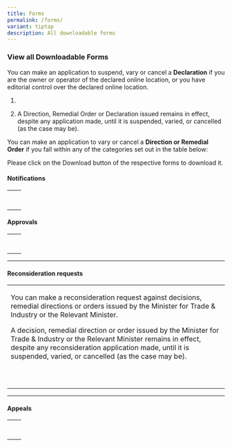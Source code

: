 ```yaml
---
title: Forms
permalink: /forms/
variant: tiptap
description: All downloadable forms
---
```

<h3><strong>View all Downloadable Forms</strong></h3><p>You can make an application to suspend, vary or cancel a <strong>Declaration</strong> if you are the owner or operator of the declared online location, or you have editorial control over the declared online location.</p><ol data-tight="true" class="tight"><li><p>&nbsp;</p></li><li><p>A Direction, Remedial Order or Declaration issued remains in effect, despite any application made, until it is suspended, varied, or cancelled (as the case may be).</p></li></ol><p>You can make an application to vary or cancel a <strong>Direction or Remedial Order</strong> if you fall within any of the categories set out in the table below:</p><p></p><p>Please click on the Download button of the respective forms to download it.</p><p></p><h4><strong>Notifications</strong></h4><table><tbody><tr><td rowspan="1" colspan="2"><p></p></td></tr><tr><td rowspan="1" colspan="1"><p></p></td><td rowspan="1" colspan="1"><p></p></td></tr></tbody></table><p></p><h4><strong>Approvals</strong></h4><table><tbody><tr><td rowspan="1" colspan="1"><p></p></td><td rowspan="1" colspan="1"><p></p></td></tr><tr><td rowspan="1" colspan="1"><p></p></td><td rowspan="1" colspan="1"><p></p></td></tr></tbody></table><hr><h4><strong>Reconsideration requests</strong></h4><table><tbody><tr><td rowspan="1" colspan="2"><p>You can make a reconsideration request against decisions, remedial directions or orders issued by the Minister for Trade &amp; Industry or the Relevant Minister.</p><p></p><p>A decision, remedial direction or order issued by the Minister for Trade &amp; Industry or the Relevant Minister remains in effect, despite any reconsideration application made, until it is suspended, varied, or cancelled (as the case may be). </p></td></tr><tr><td rowspan="1" colspan="1"><p></p></td><td rowspan="1" colspan="1"><p></p></td></tr><tr><td rowspan="1" colspan="1"><p></p></td><td rowspan="1" colspan="1"><p></p></td></tr></tbody></table><hr><h4><strong>Appeals</strong></h4><table><tbody><tr><td rowspan="1" colspan="1"><p></p></td><td rowspan="1" colspan="1"><p></p></td></tr><tr><td rowspan="1" colspan="1"><p></p></td><td rowspan="1" colspan="1"><p></p></td></tr></tbody></table><p></p>
